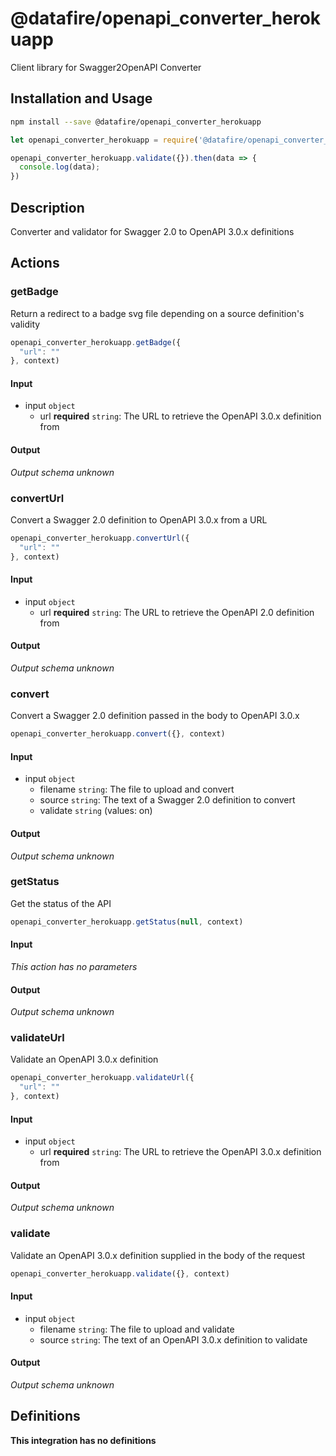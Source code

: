 # @datafire/openapi_converter_herokuapp

Client library for Swagger2OpenAPI Converter

## Installation and Usage
```bash
npm install --save @datafire/openapi_converter_herokuapp
```
```js
let openapi_converter_herokuapp = require('@datafire/openapi_converter_herokuapp').create();

openapi_converter_herokuapp.validate({}).then(data => {
  console.log(data);
})
```

## Description

Converter and validator for Swagger 2.0 to OpenAPI 3.0.x definitions

## Actions

### getBadge
Return a redirect to a badge svg file depending on a source definition's validity


```js
openapi_converter_herokuapp.getBadge({
  "url": ""
}, context)
```

#### Input
* input `object`
  * url **required** `string`: The URL to retrieve the OpenAPI 3.0.x definition from

#### Output
*Output schema unknown*

### convertUrl
Convert a Swagger 2.0 definition to OpenAPI 3.0.x from a URL


```js
openapi_converter_herokuapp.convertUrl({
  "url": ""
}, context)
```

#### Input
* input `object`
  * url **required** `string`: The URL to retrieve the OpenAPI 2.0 definition from

#### Output
*Output schema unknown*

### convert
Convert a Swagger 2.0 definition passed in the body to OpenAPI 3.0.x 


```js
openapi_converter_herokuapp.convert({}, context)
```

#### Input
* input `object`
  * filename `string`: The file to upload and convert
  * source `string`: The text of a Swagger 2.0 definition to convert
  * validate `string` (values: on)

#### Output
*Output schema unknown*

### getStatus
Get the status of the API


```js
openapi_converter_herokuapp.getStatus(null, context)
```

#### Input
*This action has no parameters*

#### Output
*Output schema unknown*

### validateUrl
Validate an OpenAPI 3.0.x definition


```js
openapi_converter_herokuapp.validateUrl({
  "url": ""
}, context)
```

#### Input
* input `object`
  * url **required** `string`: The URL to retrieve the OpenAPI 3.0.x definition from

#### Output
*Output schema unknown*

### validate
Validate an OpenAPI 3.0.x definition supplied in the body of the request


```js
openapi_converter_herokuapp.validate({}, context)
```

#### Input
* input `object`
  * filename `string`: The file to upload and validate
  * source `string`: The text of an OpenAPI 3.0.x definition to validate

#### Output
*Output schema unknown*



## Definitions

**This integration has no definitions**
